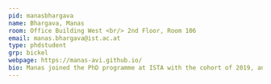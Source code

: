 ```yaml
---
pid: manasbhargava
name: Bhargava, Manas
room: Office Building West <br/> 2nd Floor, Room 106
email: manas.bhargava@ist.ac.at
type: phdstudent
grp: bickel
webpage: https://manas-avi.github.io/
bio: Manas joined the PhD programme at ISTA with the cohort of 2019, and he is affiliated with the Bickel Group. Prior to that, he was an undergrad in the Computer Science department at the Indian Institute of Technology, Bombay. He is currently working on designing deformable structures.
---
```

